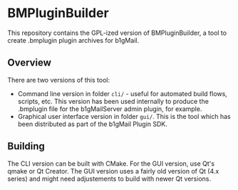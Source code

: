 # BMPluginBuilder

This repository contains the GPL-ized version of BMPluginBuilder, a tool to create .bmplugin plugin archives for b1gMail.

## Overview
There are two versions of this tool:
 - Command line version in folder `cli/` - useful for automated build flows, scripts, etc. This version has been used internally to produce the .bmplugin file for the b1gMailServer admin plugin, for example.
 - Graphical user interface version in folder `gui/`. This is the tool which has been distributed as part of the b1gMail Plugin SDK.

## Building
The CLI version can be built with CMake. For the GUI version, use Qt's qmake or Qt Creator. The GUI version uses a fairly old version of Qt (4.x series) and might need adjustements to build with newer Qt versions.
